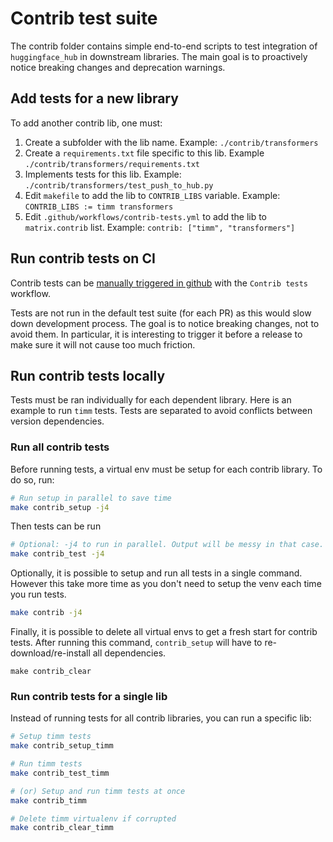 # Contrib test suite

The contrib folder contains simple end-to-end scripts to test integration of `huggingface_hub` in downstream libraries. The main goal is to proactively notice breaking changes and deprecation warnings.

## Add tests for a new library

To add another contrib lib, one must:
1. Create a subfolder with the lib name. Example: `./contrib/transformers`
2. Create a `requirements.txt` file specific to this lib. Example `./contrib/transformers/requirements.txt`
3. Implements tests for this lib. Example: `./contrib/transformers/test_push_to_hub.py`
4. Edit `makefile` to add the lib to `CONTRIB_LIBS` variable. Example: `CONTRIB_LIBS := timm transformers`
5. Edit `.github/workflows/contrib-tests.yml` to add the lib to `matrix.contrib` list. Example: `contrib: ["timm", "transformers"]`

## Run contrib tests on CI

Contrib tests can be [manually triggered in github](https://github.com/huggingface/huggingface_hub/actions) with the `Contrib tests` workflow.

Tests are not run in the default test suite (for each PR) as this would slow down development process. The goal is to notice breaking changes, not to avoid them. In particular, it is interesting to trigger it before a release to make sure it will not cause too much friction.

## Run contrib tests locally

Tests must be ran individually for each dependent library. Here is an example to run
`timm` tests. Tests are separated to avoid conflicts between version dependencies.

### Run all contrib tests

Before running tests, a virtual env must be setup for each contrib library. To do so, run:

```sh
# Run setup in parallel to save time 
make contrib_setup -j4
```

Then tests can be run

```sh
# Optional: -j4 to run in parallel. Output will be messy in that case.
make contrib_test -j4
```

Optionally, it is possible to setup and run all tests in a single command. However this
take more time as you don't need to setup the venv each time you run tests.

```sh
make contrib -j4
```

Finally, it is possible to delete all virtual envs to get a fresh start for contrib tests.
After running this command, `contrib_setup` will have to re-download/re-install all dependencies.

```
make contrib_clear
```

### Run contrib tests for a single lib

Instead of running tests for all contrib libraries, you can run a specific lib:

```sh
# Setup timm tests
make contrib_setup_timm

# Run timm tests
make contrib_test_timm

# (or) Setup and run timm tests at once
make contrib_timm

# Delete timm virtualenv if corrupted
make contrib_clear_timm
```
